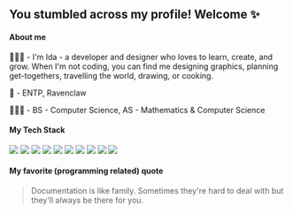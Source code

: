 ##  You stumbled across my profile! Welcome ✨

#### About me 
👩🏻‍💻 - I'm Ida - a developer and designer who loves to learn, create, and grow. When I'm not coding, you can find me designing graphics, planning get-togethers, travelling the world, drawing, or cooking.

🌸 - ENTP, Ravenclaw

👩🏻‍🎓 - BS - Computer Science, AS - Mathematics & Computer Science

#### My Tech Stack

![](
https://github.com/iyhui/IconStorage/blob/master/iconfinder_5352_-_HTML5_1313567.png)
![](
https://github.com/iyhui/IconStorage/blob/master/html-5-use.png)
![](
https://github.com/iyhui/IconStorage/blob/master/html-5-use2.png)
![](
https://img.icons8.com/color/24/000000/css3.png)
![](
https://github.com/iyhui/IconStorage/blob/master/iconfinder_code-programming-javascript-software-develop-command-language_652581.png)
![](
https://github.com/iyhui/IconStorage/blob/master/iconfinder_React.js_logo_1174949.png) 
![](
https://img.icons8.com/color/24/000000/nodejs.png)
![](
https://img.icons8.com/color/24/000000/angularjs.png)
![](
https://github.com/iyhui/IconStorage/blob/master/iconfinder_Swift_1174968.png)
![](
https://img.icons8.com/color/24/000000/c-programming.png)

#### My favorite (programming related) quote 
> Documentation is like family. Sometimes they're hard to deal with but they'll always be there for you.





